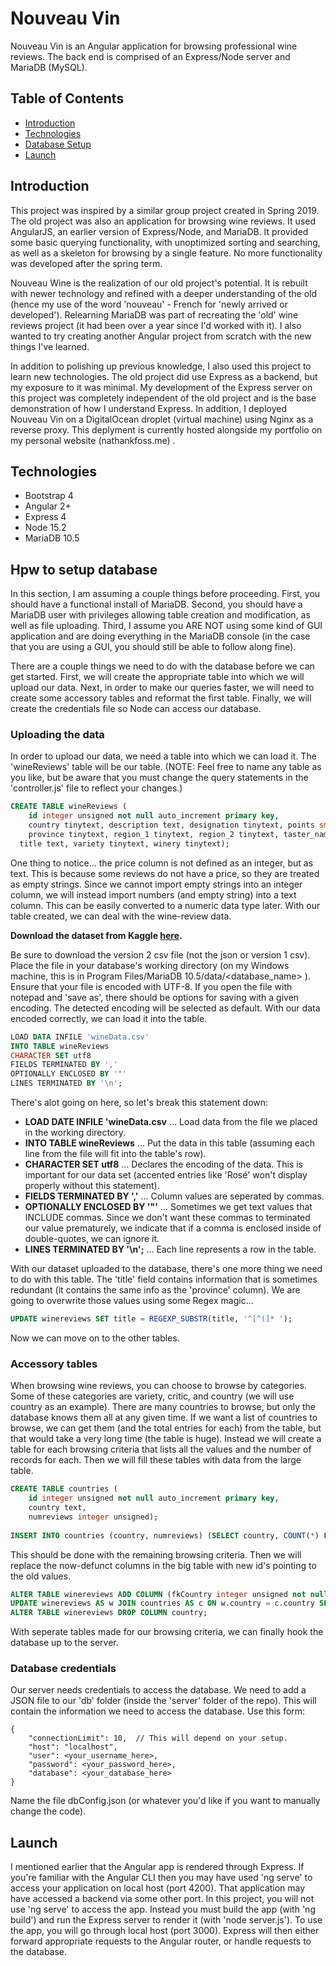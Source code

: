 # Nouveau Vin

Nouveau Vin is an Angular application for browsing professional wine reviews. The back end is comprised of an Express/Node server and MariaDB (MySQL).

## Table of Contents
+ [Introduction](#introduction)
+ [Technologies](#technologies)
+ [Database Setup](#database-setup)
+ [Launch](#launch)

## Introduction

This project was inspired by a similar group project created in Spring 2019. The old project was also an application for browsing wine reviews. It used AngularJS, an earlier version of Express/Node, and MariaDB. It provided some basic querying functionality, with unoptimized sorting and searching, as well as a skeleton for browsing by a single feature. No more functionality was developed after the spring term. 

Nouveau Wine is the realization of our old project's potential. It is rebuilt with newer technology and refined with a deeper understanding of the old (hence my use of the word 'nouveau' - French for 'newly arrived or developed'). Relearning MariaDB was part of recreating the 'old' wine reviews project (it had been over a year since I'd worked with it). I also wanted to try creating another Angular project from scratch with the new things I've learned. 

In addition to polishing up previous knowledge, I also used this project to learn new technologies. The old project did use Express as a backend, but my exposure to it was minimal. My development of the Express server on this project was completely independent of the old project and is the base demonstration of how I understand Express. In addition, I deployed Nouveau Vin on a DigitalOcean droplet (virtual machine) using Nginx as a reverse proxy. This deplyment is currently hosted alongside my portfolio on my personal website (nathankfoss.me) .

## Technologies

- Bootstrap 4
- Angular 2+
- Express 4
- Node 15.2
- MariaDB 10.5

## Hpw to setup database
In this section, I am assuming a couple things before
proceeding. First, you should have a functional install of MariaDB. Second, you should have a MariaDB user with privileges allowing table creation and modification, as well as file uploading. Third, I assume you ARE NOT using some kind of GUI application and are doing everything in the MariaDB console (in the case that you are using a GUI, you should still be able to follow along fine). 

There are a couple things we need to do with the database before we can get started. First, we will create the appropriate table into which we will upload our data. Next, in order to make our queries faster, we will need to create some accessory tables and reformat the first table. Finally, we will create the credentials file so Node can access our database.

### Uploading the data
In order to upload our data, we need a table into which we can load it. The 'wineReviews' table will be our table. (NOTE: Feel free to name any table as you like, but be aware that you must change the query statements in the 'controller.js' file  to reflect your changes.) 

```SQL
CREATE TABLE wineReviews (
	id integer unsigned not null auto_increment primary key, 
	country tinytext, description text, designation tinytext, points smallint unsigned, price tinytext,
	province tinytext, region_1 tinytext, region_2 tinytext, taster_name tinytext, taster_twitter tinytext, 
  title text, variety tinytext, winery tinytext);
```
One thing to notice... the price column is not defined as an integer, but as text. This is because some reviews do not have a price, so they are treated as empty strings. Since we cannot import empty strings into an integer column, we will instead import numbers (and empty string) into a text column. This can be easily converted to a numeric data type later. With our table created, we can deal with the wine-review data. 

**Download the dataset from Kaggle [here](https://www.kaggle.com/zynicide/wine-reviews?select=winemag-data-130k-v2.csv).**

Be sure to download the version 2 csv file (not the json or version 1 csv). Place the file in your database's working directory (on my Windows machine, this is in Program Files/MariaDB 10.5/data/<database_name> ). Ensure that your file is encoded with UTF-8. If you open the file with notepad and 'save as', there should be options for saving with a given encoding. The detected encoding will be selected as default. With our data encoded correctly, we can load it into the table.

```SQL
LOAD DATA INFILE 'wineData.csv' 
INTO TABLE wineReviews 
CHARACTER SET utf8 
FIELDS TERMINATED BY ','
OPTIONALLY ENCLOSED BY '"' 
LINES TERMINATED BY '\n';
```

There's alot going on here, so let's break this statement down:
- **LOAD DATE INFILE 'wineData.csv** ... Load data from the file we placed in the working directory.
- **INTO TABLE wineReviews** ... Put the data in this table (assuming each line from the file will fit into the table's row).
- **CHARACTER SET utf8** ... Declares the encoding of the data. This is important for our data set (accented entries like 'Rosé' won't display properly without this statement).
- **FIELDS TERMINATED BY ','** ... Column values are seperated by commas.
- **OPTIONALLY ENCLOSED BY '"'** ... Sometimes we get text values that INCLUDE commas. Since we don't want these commas to terminated our value prematurely, we indicate that if a comma is enclosed inside of double-quotes, we can ignore it.
- **LINES TERMINATED BY '\n';** ... Each line represents a row in the table.

With our dataset uploaded to the database, there's one more thing we need to do with this table. The 'title' field contains information that is sometimes redundant (it contains the same info as the 'province' column). We are going to overwrite those values using some Regex magic...

```SQL
UPDATE winereviews SET title = REGEXP_SUBSTR(title, '^[^(]* ');
```

Now we can move on to the other tables.

### Accessory tables

When browsing wine reviews, you can choose to browse by categories. Some of these categories are variety, critic, and country (we will use country as an example). There are many countries to browse, but only the database knows them all at any given time. If we want a list of countries to browse, we can get them (and the total entries for each) from the table, but that would take a very long time (the table is huge). Instead we will create a table for each browsing criteria that lists all the values and the number of records for each. Then we will fill these tables with data from the large table.

```SQL
CREATE TABLE countries (
	id integer unsigned not null auto_increment primary key,
	country text,
	numreviews integer unsigned);
	
INSERT INTO countries (country, numreviews) (SELECT country, COUNT(*) FROM winereviews GROUP BY country);
```

This should be done with the remaining browsing criteria. Then we will replace the now-defunct columns in the big table with new id's pointing to the old values.

```SQL
ALTER TABLE winereviews ADD COLUMN (fkCountry integer unsigned not null);
UPDATE winereviews AS w JOIN countries AS c ON w.country = c.country SET w.fkCountry = c.id;
ALTER TABLE winereviews DROP COLUMN country;
```

With seperate tables made for our browsing criteria, we can finally hook the database up to the server.

### Database credentials

Our server needs credentials to access the database. We need to add a JSON file to our 'db' folder (inside the 'server' folder of the repo). This will contain the information we need to access the database. Use this form:

```
{
	"connectionLimit": 10,  // This will depend on your setup. 
	"host": "localhost",
	"user": <your_username_here>,
	"password": <your_password_here>,
	"database": <your_database_here>
}
```

Name the file dbConfig.json (or whatever you'd like if you want to manually change the code).

## Launch
I mentioned earlier that the Angular app is rendered through Express. If you're familiar with the Angular CLI then you may have used 'ng serve' to access your application on local host (port 4200). That application may have accessed a backend via some other port. In this project, you will not use 'ng serve' to access the app. Instead you must build the app (with 'ng build') and run the Express server to render it (with 'node server.js'). To use the app, you will go through local host (port 3000). Express will then either forward appropriate requests to the Angular router, or handle requests to the database. 

